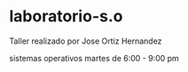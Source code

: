 # laboratorio-s.o

Taller realizado por Jose Ortiz Hernandez

sistemas operativos martes de 6:00 - 9:00 pm
